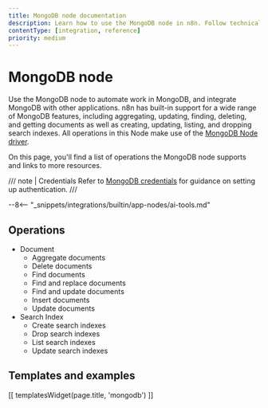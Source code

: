 ```yaml
---
title: MongoDB node documentation
description: Learn how to use the MongoDB node in n8n. Follow technical documentation to integrate MongoDB node into your workflows.
contentType: [integration, reference]
priority: medium
---
```


# MongoDB node

Use the MongoDB node to automate work in MongoDB, and integrate MongoDB with other applications. n8n has built-in support for a wide range of MongoDB features, including aggregating, updating, finding, deleting, and getting documents as well as creating, updating, listing, and dropping search indexes.  All operations in this Node make use of the [MongoDB Node driver](https://www.mongodb.com/docs/drivers/node/current/).

On this page, you'll find a list of operations the MongoDB node supports and links to more resources.

/// note | Credentials
Refer to [MongoDB credentials](/integrations/builtin/credentials/mongodb.md) for guidance on setting up authentication. 
///

--8<-- "_snippets/integrations/builtin/app-nodes/ai-tools.md"

## Operations

* Document
	* Aggregate documents
	* Delete documents
	* Find documents
	* Find and replace documents
	* Find and update documents
	* Insert documents
	* Update documents
* Search Index
	* Create search indexes
	* Drop search indexes
	* List search indexes
	* Update search indexes

## Templates and examples

<!-- see https://www.notion.so/n8n/Pull-in-templates-for-the-integrations-pages-37c716837b804d30a33b47475f6e3780 -->
[[ templatesWidget(page.title, 'mongodb') ]]
